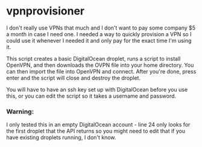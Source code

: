 # vpnprovisioner

I don't really use VPNs that much and I don't want to pay some company $5 a month in case I need one. I needed a way to quickly provision a VPN so I could use it whenever I needed it and only pay for the exact time I'm using it. 

This script creates a basic DigitalOcean droplet, runs a script to install OpenVPN, and then downloads the OVPN file into your home directory. You can then import the file into OpenVPN and connect. After you're done, press enter and the script will close and destroy the droplet.

You will have to have an ssh key set up with DigitalOcean before you use this, or you can edit the script so it takes a username and password.


### Warning:

I only tested this in an empty DigitalOcean account - line 24 only looks for the first droplet that the API returns so you might need to edit that if you have existing droplets running, I don't know. 

